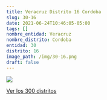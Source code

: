 ```yaml
---
title: Veracruz Distrito 16 Cordoba
slug: 30-16
date: 2021-06-24T10:46:05-05:00
tags: []
nombre_entidad: Veracruz
nombre_distrito: Cordoba
entidad: 30
distrito: 16
image_path: /img/30-16.png
draft: false
---
```


![](/img/30-16.png)

[Ver los 300 distritos](/docs/elecciones-2021)
